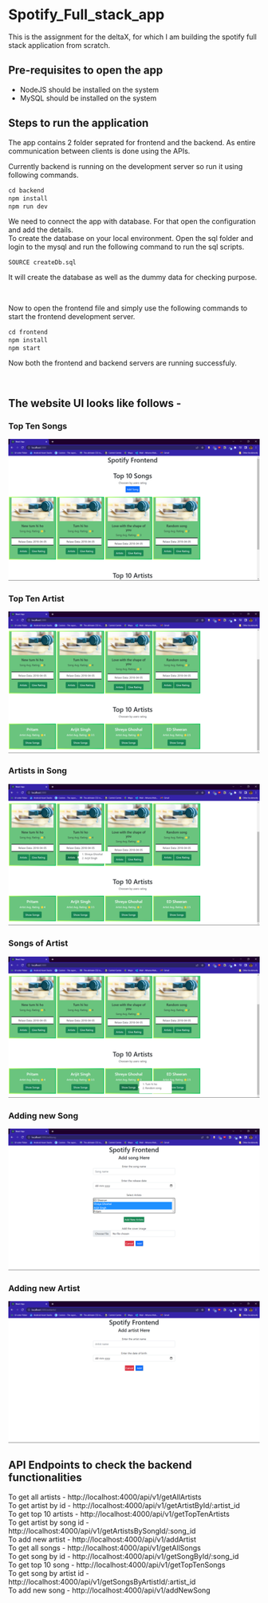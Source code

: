 # Spotify_Full_stack_app
This is the assignment for the deltaX, for which I am building the spotify full stack application from scratch.


## Pre-requisites to open the app
- NodeJS should be installed on the system
- MySQL should be installed on the system

## Steps to run the application
The app contains 2 folder seprated for frontend and the backend. As entire communication between clients is done using the APIs.
<br />

Currently backend is running on the development server so run it using following commands.
```text=
cd backend
npm install
npm run dev
```

We need to connect the app with database. For that open the configuration and add the details.
<br />
To create the database on your local environment. Open the sql folder and login to the mysql and run the following command to run the sql scripts.

```text=
SOURCE createDb.sql
```
It will create the database as well as the dummy data for checking purpose.

<br />

Now to open the frontend file and simply use the following commands to start the frontend development server.
```text=
cd frontend
npm install
npm start
```

Now both the frontend and backend servers are running successfuly.

<br />

## The website UI looks like follows -
### Top Ten Songs
![Top Ten Songs](https://github.com/AtharvaMahamuni/Spotify_Full_stack_app/blob/main/project%20screenshots/top-ten-songs.png?raw=true)

### Top Ten Artist
![Top Ten Artists](https://github.com/AtharvaMahamuni/Spotify_Full_stack_app/blob/main/project%20screenshots/top-ten-artists.png?raw=true)

### Artists in Song
![Artists in Song](https://github.com/AtharvaMahamuni/Spotify_Full_stack_app/blob/main/project%20screenshots/song-artists.png?raw=true)

### Songs of Artist
![Songs of Artist](https://github.com/AtharvaMahamuni/Spotify_Full_stack_app/blob/main/project%20screenshots/artist-songs.png?raw=true)

### Adding new Song
![Adding new Song](https://github.com/AtharvaMahamuni/Spotify_Full_stack_app/blob/main/project%20screenshots/adding-new-song.png?raw=true)

### Adding new Artist
![Adding new Artist](https://github.com/AtharvaMahamuni/Spotify_Full_stack_app/blob/main/project%20screenshots/adding-new-artist.png?raw=true)


## API Endpoints to check the backend functionalities
To get all artists - http://localhost:4000/api/v1/getAllArtists
<br />
To get artist by id - http://localhost:4000/api/v1/getArtistById/:artist_id
<br />
To get top 10 artists - http://localhost:4000/api/v1/getTopTenArtists
<br />
To get artist by song id - http://localhost:4000/api/v1/getArtistsBySongId/:song_id
<br />
To add new artist - http://localhost:4000/api/v1/addArtist
<br />
To get all songs - http://localhost:4000/api/v1/getAllSongs
<br />
To get song by id - http://localhost:4000/api/v1/getSongById/:song_id
<br />
To get top 10 song - http://localhost:4000/api/v1/getTopTenSongs
<br />
To get song by artist id - http://localhost:4000/api/v1/getSongsByArtistId/:artist_id
<br />
To add new song - http://localhost:4000/api/v1/addNewSong
<br />
